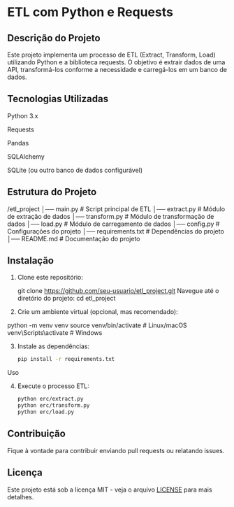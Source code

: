 # ETL com Python e Requests

## Descrição do Projeto

Este projeto implementa um processo de ETL (Extract, Transform, Load) utilizando Python e a biblioteca requests. O objetivo é extrair dados de uma API, transformá-los conforme a necessidade e carregá-los em um banco de dados.

## Tecnologias Utilizadas

Python 3.x

Requests

Pandas

SQLAlchemy

SQLite (ou outro banco de dados configurável)

## Estrutura do Projeto

/etl_project
│── main.py          # Script principal de ETL
│── extract.py       # Módulo de extração de dados
│── transform.py     # Módulo de transformação de dados
│── load.py          # Módulo de carregamento de dados
│── config.py        # Configurações do projeto
│── requirements.txt # Dependências do projeto
│── README.md        # Documentação do projeto

## Instalação

1. Clone este repositório:

    git clone https://github.com/seu-usuario/etl_project.git
    Navegue até o diretório do projeto:
    cd etl_project

2. Crie um ambiente virtual (opcional, mas recomendado):

python -m venv venv
source venv/bin/activate  # Linux/macOS
venv\Scripts\activate  # Windows

3. Instale as dependências:
    ``` bash
   pip install -r requirements.txt
   ```

Uso

4. Execute o processo ETL:
    ```bash
   python erc/extract.py
   python erc/transform.py
   python erc/load.py
   ```

## Contribuição

Fique à vontade para contribuir enviando pull requests ou relatando issues.

## Licença

Este projeto está sob a licença MIT - veja o arquivo [LICENSE](LICENSE) para mais detalhes.